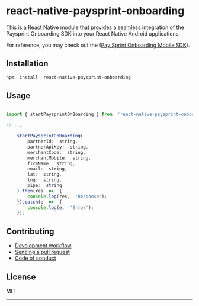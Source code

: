 # react-native-paysprint-onboarding

This is a React Native module that provides a seamless integration of the Paysprint Onboarding SDK into your React Native Android applications.

For reference, you may check out the ([Pay Sprint Onboarding Mobile SDK](https://pay-sprint.readme.io/reference/onboarding-mobile-sdk)).

## Installation

```sh
npm  install  react-native-paysprint-onboarding
```

## Usage

```js

import { startPaysprintOnBoarding } from  'react-native-paysprint-onboarding';

// ...

	startPaysprintOnBoarding(
		partnerId:  string,
		partnerApiKey:  string,
		merchantCode:  string,
		merchantMobile:  string,
		firmName:  string,
		email:  string,
		lat:  string,
		lng:  string,
		pipe:  string
	).then(res  =>  {
		console.log(res,  'Response');
	}).catch(e  =>  {
		console.log(e,  'Error');
	});


```

## Contributing

- [Development workflow](CONTRIBUTING.md#development-workflow)
- [Sending a pull request](CONTRIBUTING.md#sending-a-pull-request)
- [Code of conduct](CODE_OF_CONDUCT.md)

## License

MIT

---
